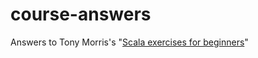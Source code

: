 # course-answers
Answers to Tony Morris's 
"[Scala exercises for beginners](http://blog.tmorris.net/posts/scala-exercises-for-beginners/)"
